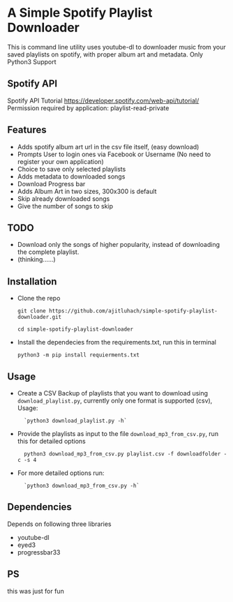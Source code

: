# A Simple Spotify Playlist Downloader

This is command line utility uses youtube-dl to downloader music from your saved playlists on spotify, with proper album art and metadata.
Only Python3 Support

## Spotify API

Spotify API Tutorial https://developer.spotify.com/web-api/tutorial/
Permission required by application: playlist-read-private

## Features

* Adds spotify album art url in the csv file itself, (easy download)
* Prompts User to login ones via Facebook or Username (No need to register your own application)
* Choice to save only selected playlists
* Adds metadata to downloaded songs
* Download Progress bar
* Adds Album Art in two sizes, 300x300 is default
* Skip already downloaded songs
* Give the number of songs to skip

## TODO

* Download only the songs of higher popularity, instead of downloading the complete playlist.
* (thinking......)

## Installation

* Clone the repo

    `git clone https://github.com/ajitluhach/simple-spotify-playlist-downloader.git`
    
    `cd simple-spotify-playlist-downloader`    
    
* Install the dependecies from the requirements.txt, run this in terminal

    `python3 -m pip install requierments.txt`

## Usage

* Create a CSV Backup of playlists that you want to download using `download_playlist.py`, currently only one format is supported (csv), Usage:

        `python3 download_playlist.py -h`
        
* Provide the playlists as input to the file `download_mp3_from_csv.py`, run this for detailed options

        python3 download_mp3_from_csv.py playlist.csv -f downloadfolder -c -s 4
        
* For more detailed options run: 

        `python3 download_mp3_from_csv.py -h`


## Dependencies

Depends on following three libraries
* youtube-dl
* eyed3
* progressbar33

## PS
this was just for fun
